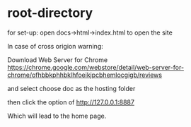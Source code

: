 # root-directory

for set-up:
open docs->html->index.html to open the site

In case of cross origion warning:

Download Web Server for Chrome
https://chrome.google.com/webstore/detail/web-server-for-chrome/ofhbbkphhbklhfoeikjpcbhemlocgigb/reviews

and select choose doc as the hosting folder

then click the option of
http://127.0.0.1:8887

Which will lead to the home page.
